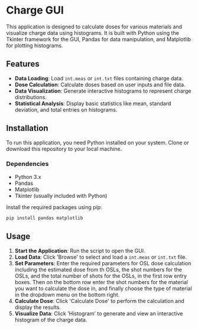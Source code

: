 # Charge GUI

This application is designed to calculate doses for various materials and visualize charge data using histograms. It is built with Python using the Tkinter framework for the GUI, Pandas for data manipulation, and Matplotlib for plotting histograms.

## Features

- **Data Loading**: Load `int.meas` or `int.txt` files containing charge data.
- **Dose Calculation**: Calculate doses based on user inputs and file data.
- **Data Visualization**: Generate interactive histograms to represent charge distributions.
- **Statistical Analysis**: Display basic statistics like mean, standard deviation, and total entries on histograms.

## Installation

To run this application, you need Python installed on your system. Clone or download this repository to your local machine.

### Dependencies

- Python 3.x
- Pandas
- Matplotlib
- Tkinter (usually included with Python)

Install the required packages using pip:

```bash
pip install pandas matplotlib
```

## Usage

1. **Start the Application**: Run the script to open the GUI.
2. **Load Data**: Click 'Browse' to select and load a `int.meas` or `int.txt` file.
3. **Set Parameters**: Enter the required parameters for OSL dose calculation including the estimated dose from th OSLs, the shot numbers for the OSLs, and the total number of shots for the OSLs, in the first row entry boxes. Then on the bottom row enter the shot numbers for the material you want to calculate the dose in, and finally choose the type of material in the dropdown menu on the bottom right.
4. **Calculate Dose**: Click 'Calculate Dose' to perform the calculation and display the results.
5. **Visualize Data**: Click 'Histogram' to generate and view an interactive histogram of the charge data.


